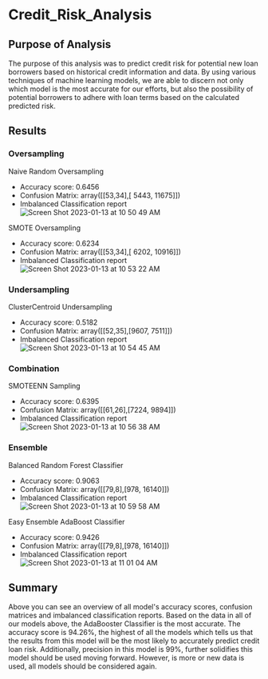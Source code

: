 # Credit_Risk_Analysis

## Purpose of Analysis

The purpose of this analysis was to predict credit risk for potential new loan borrowers based on historical credit information and data. By using various techniques of machine learning models, we are able to discern not only which model is the most accurate for our efforts, but also the possibility of potential borrowers to adhere with loan terms based on the calculated predicted risk. 

## Results

### Oversampling

Naive Random Oversampling

- Accuracy score: 0.6456
- Confusion Matrix: array([[53,34],[ 5443, 11675]])
- Imbalanced Classification report
![Screen Shot 2023-01-13 at 10 50 49 AM](https://user-images.githubusercontent.com/110838228/212361725-a0e744d7-81cb-4e35-8deb-b83124f10cb3.png)

SMOTE Oversampling

- Accuracy score: 0.6234
- Confusion Matrix: array([[53,34],[ 6202, 10916]])
- Imbalanced Classification report
![Screen Shot 2023-01-13 at 10 53 22 AM](https://user-images.githubusercontent.com/110838228/212362219-75f4ef38-c09f-4fc2-a79e-d220cb846ecf.png)

### Undersampling

ClusterCentroid Undersampling

- Accuracy score: 0.5182
- Confusion Matrix: array([[52,35],[9607, 7511]])
- Imbalanced Classification report
![Screen Shot 2023-01-13 at 10 54 45 AM](https://user-images.githubusercontent.com/110838228/212362521-b2a6fbe9-005b-4eb0-94cc-72b6dd5567e1.png)

### Combination

SMOTEENN Sampling

- Accuracy score: 0.6395
- Confusion Matrix: array([[61,26],[7224, 9894]])
- Imbalanced Classification report
![Screen Shot 2023-01-13 at 10 56 38 AM](https://user-images.githubusercontent.com/110838228/212362954-6e78bf06-503b-4ebd-9ab7-3f5825d8fcbd.png)


### Ensemble

Balanced Random Forest Classifier

- Accuracy score: 0.9063
- Confusion Matrix: array([[79,8],[978, 16140]])
- Imbalanced Classification report
![Screen Shot 2023-01-13 at 10 59 58 AM](https://user-images.githubusercontent.com/110838228/212364197-590c04f9-094d-4dc5-b49f-2c76a8721e4f.png)

Easy Ensemble AdaBoost Classifier

- Accuracy score: 0.9426
- Confusion Matrix: array([[79,8],[978, 16140]])
- Imbalanced Classification report
 ![Screen Shot 2023-01-13 at 11 01 04 AM](https://user-images.githubusercontent.com/110838228/212364433-ff40e1d9-e138-405e-873b-9685cce838fa.png)
 
 
 ## Summary
 
Above you can see an overview of all model's accuracy scores, confusion matrices and imbalanced classification reports. Based on the data in all of our models above, the AdaBooster Classifier is the most accurate. The accuracy score is 94.26%, the highest of all the models which tells us that the results from this model will be the most likely to accurately predict credit loan risk. Additionally, precision in this model is 99%, further solidifies this model should be used moving forward. However, is more or new data is used, all models should be considered again.








